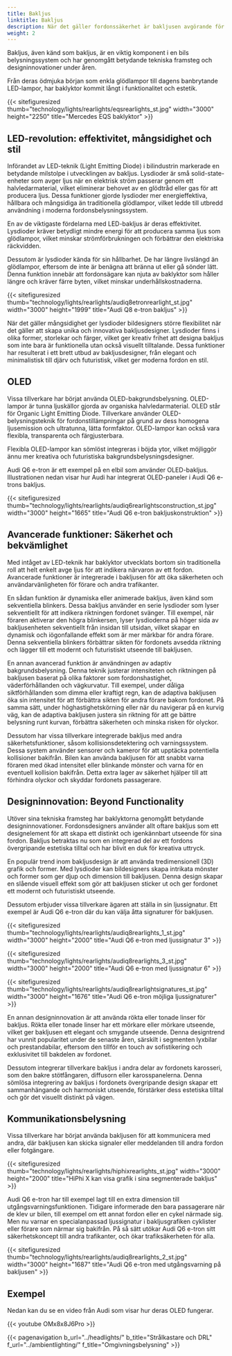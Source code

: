 ```yaml
---
title: Bakljus
linktitle: Bakljus
description: När det gäller fordonssäkerhet är bakljusen avgörande för att förare ska kunna se och andra kan se dem på vägen.
weight: 2
---
```

<!-- markdownlint-disable MD033 -->
Bakljus, även känd som bakljus, är en viktig komponent i en bils belysningssystem och har genomgått betydande tekniska framsteg och designinnovationer under åren.

Från deras ödmjuka början som enkla glödlampor till dagens banbrytande LED-lampor, har baklyktor kommit långt i funktionalitet och estetik.

{{< sitefiguresized thumb="technology/lights/rearlights/eqsrearlights_st.jpg" width="3000" height="2250" title="Mercedes EQS baklyktor" >}}

## LED-revolution: effektivitet, mångsidighet och stil

Införandet av LED-teknik (Light Emitting Diode) i bilindustrin markerade en betydande milstolpe i utvecklingen av bakljus. Lysdioder är små solid-state-enheter som avger ljus när en elektrisk ström passerar genom ett halvledarmaterial, vilket eliminerar behovet av en glödtråd eller gas för att producera ljus. Dessa funktioner gjorde lysdioder mer energieffektiva, hållbara och mångsidiga än traditionella glödlampor, vilket ledde till utbredd användning i moderna fordonsbelysningssystem.

En av de viktigaste fördelarna med LED-bakljus är deras effektivitet. Lysdioder kräver betydligt mindre energi för att producera samma ljus som glödlampor, vilket minskar strömförbrukningen och förbättrar den elektriska räckvidden.

Dessutom är lysdioder kända för sin hållbarhet. De har längre livslängd än glödlampor, eftersom de inte är benägna att bränna ut eller gå sönder lätt. Denna funktion innebär att fordonsägare kan njuta av baklyktor som håller längre och kräver färre byten, vilket minskar underhållskostnaderna.

{{< sitefiguresized thumb="technology/lights/rearlights/audiq8etronrearlight_st.jpg" width="3000" height="1999" title="Audi Q8 e-tron bakljus" >}}

När det gäller mångsidighet ger lysdioder bildesigners större flexibilitet när det gäller att skapa unika och innovativa bakljusdesigner. Lysdioder finns i olika former, storlekar och färger, vilket ger kreativ frihet att designa bakljus som inte bara är funktionella utan också visuellt tilltalande. Dessa funktioner har resulterat i ett brett utbud av bakljusdesigner, från elegant och minimalistisk till djärv och futuristisk, vilket ger moderna fordon en stil.

## OLED

Vissa tillverkare har börjat använda OLED-bakgrundsbelysning. OLED-lampor är tunna ljuskällor gjorda av organiska halvledarmaterial. OLED står för Organic Light Emitting Diode. Tillverkare använder OLED-belysningsteknik för fordonstillämpningar på grund av dess homogena ljusemission och ultratunna, lätta formfaktor. OLED-lampor kan också vara flexibla, transparenta och färgjusterbara.

Flexibla OLED-lampor kan sömlöst integreras i böjda ytor, vilket möjliggör ännu mer kreativa och futuristiska bakgrundsbelysningsdesigner.

Audi Q6 e-tron är ett exempel på en elbil som använder OLED-bakljus.
Illustrationen nedan visar hur Audi har integrerat OLED-paneler i Audi Q6 e-trons bakljus.

{{< sitefiguresized thumb="technology/lights/rearlights/audiq6rearlightsconstruction_st.jpg" width="3000" height="1665" title="Audi Q6 e-tron bakljuskonstruktion" >}}

## Avancerade funktioner: Säkerhet och bekvämlighet

Med intåget av LED-teknik har baklyktor utvecklats bortom sin traditionella roll att helt enkelt avge ljus för att indikera närvaron av ett fordon. Avancerade funktioner är integrerade i bakljusen för att öka säkerheten och användarvänligheten för förare och andra trafikanter.

En sådan funktion är dynamiska eller animerade bakljus, även känd som sekventiella blinkers. Dessa bakljus använder en serie lysdioder som lyser sekventiellt för att indikera riktningen fordonet svänger. Till exempel, när föraren aktiverar den högra blinkersen, lyser lysdioderna på höger sida av bakljusenheten sekventiellt från insidan till utsidan, vilket skapar en dynamisk och iögonfallande effekt som är mer märkbar för andra förare. Denna sekventiella blinkers förbättrar sikten för fordonets avsedda riktning och lägger till ett modernt och futuristiskt utseende till bakljusen.

En annan avancerad funktion är användningen av adaptiv bakgrundsbelysning. Denna teknik justerar intensiteten och riktningen på bakljusen baserat på olika faktorer som fordonshastighet, väderförhållanden och vägkurvatur. Till exempel, under dåliga siktförhållanden som dimma eller kraftigt regn, kan de adaptiva bakljusen öka sin intensitet för att förbättra sikten för andra förare bakom fordonet. På samma sätt, under höghastighetskörning eller när du navigerar på en kurvig väg, kan de adaptiva bakljusen justera sin riktning för att ge bättre belysning runt kurvan, förbättra säkerheten och minska risken för olyckor.

Dessutom har vissa tillverkare integrerade bakljus med andra säkerhetsfunktioner, såsom kollisionsdetektering och varningssystem. Dessa system använder sensorer och kameror för att upptäcka potentiella kollisioner bakifrån. Bilen kan använda bakljusen för att snabbt varna föraren med ökad intensitet eller blinkande mönster och varna för en eventuell kollision bakifrån. Detta extra lager av säkerhet hjälper till att förhindra olyckor och skyddar fordonets passagerare.

## Designinnovation: Beyond Functionality

Utöver sina tekniska framsteg har baklyktorna genomgått betydande designinnovationer. Fordonsdesigners använder allt oftare bakljus som ett designelement för att skapa ett distinkt och igenkännbart utseende för sina fordon. Bakljus betraktas nu som en integrerad del av ett fordons övergripande estetiska tilltal och har blivit en duk för kreativa uttryck.

En populär trend inom bakljusdesign är att använda tredimensionell (3D) grafik och former. Med lysdioder kan bildesigners skapa intrikata mönster och former som ger djup och dimension till bakljusen. Denna design skapar en slående visuell effekt som gör att bakljusen sticker ut och ger fordonet ett modernt och futuristiskt utseende.

Dessutom erbjuder vissa tillverkare ägaren att ställa in sin ljussignatur. Ett exempel är Audi Q6 e-tron där du kan välja åtta signaturer för bakljusen.

{{< sitefiguresized thumb="technology/lights/rearlights/audiq8rearlights_1_st.jpg" width="3000" height="2000" title="Audi Q6 e-tron med ljussignatur 3" >}}

{{< sitefiguresized thumb="technology/lights/rearlights/audiq8rearlights_3_st.jpg" width="3000" height="2000" title="Audi Q6 e-tron med ljussignatur 6" >}}

{{< sitefiguresized thumb="technology/lights/rearlights/audiq8rearlightsignatures_st.jpg" width="3000" height="1676" title="Audi Q6 e-tron möjliga ljussignaturer" >}}

En annan designinnovation är att använda rökta eller tonade linser för bakljus. Rökta eller tonade linser har ett mörkare eller mörkare utseende, vilket ger bakljusen ett elegant och smygande utseende. Denna designtrend har vunnit popularitet under de senaste åren, särskilt i segmenten lyxbilar och prestandabilar, eftersom den tillför en touch av sofistikering och exklusivitet till bakdelen av fordonet.

Dessutom integrerar tillverkare bakljus i andra delar av fordonets karosseri, som den bakre stötfångaren, diffusorn eller karosspanelerna. Denna sömlösa integrering av bakljus i fordonets övergripande design skapar ett sammanhängande och harmoniskt utseende, förstärker dess estetiska tilltal och gör det visuellt distinkt på vägen.

## Kommunikationsbelysning

Vissa tillverkare har börjat använda bakljusen för att kommunicera med andra, där bakljusen kan skicka signaler eller meddelanden till andra fordon eller fotgängare.

{{< sitefiguresized thumb="technology/lights/rearlights/hiphixrearlights_st.jpg" width="3000" height="2000" title="HiPhi X kan visa grafik i sina segmenterade bakljus" >}}

Audi Q6 e-tron har till exempel lagt till en extra dimension till utgångsvarningsfunktionen. Tidigare informerade den bara passagerare när de klev ur bilen, till exempel om ett annat fordon eller en cykel närmade sig. Men nu varnar en specialanpassad ljussignatur i bakljusgrafiken cyklister eller förare som närmar sig bakifrån. På så sätt utökar Audi Q6 e-tron sitt säkerhetskoncept till andra trafikanter, och ökar trafiksäkerheten för alla.

{{< sitefiguresized thumb="technology/lights/rearlights/audiq8rearlights_2_st.jpg" width="3000" height="1687" title="Audi Q6 e-tron med utgångsvarning på bakljusen" >}}

## Exempel

Nedan kan du se en video från Audi som visar hur deras OLED fungerar.

{{< youtube OMx8x8J6Pro >}}

{{< pagenavigation b_url="../headlights/" b_title="Strålkastare och DRL" f_url="../ambientlighting/" f_title="Omgivningsbelysning" >}}